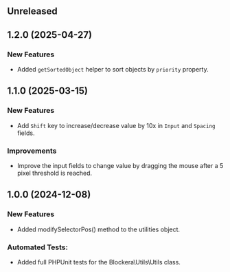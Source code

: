 ## Unreleased

## 1.2.0 (2025-04-27)

### New Features
- Added `getSortedObject` helper to sort objects by `priority` property.

## 1.1.0 (2025-03-15)

### New Features
- Add `Shift` key to increase/decrease value by 10x in `Input` and `Spacing` fields.

### Improvements
- Improve the input fields to change value by dragging the mouse after a 5 pixel threshold is reached.

## 1.0.0 (2024-12-08)

### New Features

- Added modifySelectorPos() method to the utilities object.

### Automated Tests:

- Added full PHPUnit tests for the Blockera\Utils\Utils class.